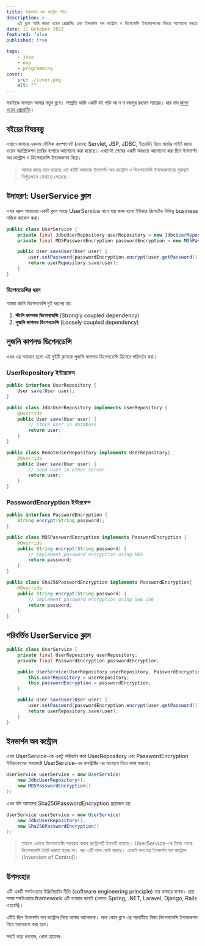 ```yaml
---
title: ইনভার্শন অব কন্ট্রোল নীতি
description: >-
    এই ব্লগে আমি জাভা ওয়েব প্রোগ্রামিং এবং ইনভার্শন অব কন্ট্রোল ও ডিপেন্ডেন্সি ইনজেকশনের বিষয়ে আলোচনা করতে চলেছি।
date: 11 October 2022
featured: false
published: true

tags:
    - java
    - oop
    - programming
cover:
    src: ./cover.png
    alt: ""
---
```


সবাইকে সাগতম আমার নতুন ব্লগে। সম্প্রতি আমি একটি বই পড়ি আ ন ম বজলুর রহমান স্যারের। যার নাম [জাভা ওয়েব প্রোগ্রামিং](https://bazlur.com/posts/2020-03-06-%E0%A6%9C%E0%A6%BE%E0%A6%AD%E0%A6%BE-%E0%A6%93%E0%A6%AF%E0%A6%BC%E0%A7%87%E0%A6%AC-%E0%A6%AA%E0%A7%8D%E0%A6%B0%E0%A7%8B%E0%A6%97%E0%A7%8D%E0%A6%B0%E0%A6%BE%E0%A6%AE%E0%A6%BF/)।

## বইয়ের বিষয়বস্তু

এখানে জাভার একদম মৌলিক কম্পোনেন্ট (যেমন: Servlet, JSP, JDBC, ইত্যাদি) দিয়ে সার্ভার সাইট জাভা ওয়েব অ্যাপ্লিকেশন তৈরির ব্যপারে আলোচনা করা হয়েছে। এখানেই শেষের একটি আধ্যয়ে আলোচনা করা ছিল ইনভার্শন অব কন্ট্রোল ও ডিপেনডেন্সি ইনজেকশন নিয়ে।

> আমার কাছে মনে হয়েছে এই বইটি আমাকে ইনভার্শন অব কন্ট্রোল ও ডিপেনডেন্সি ইনজেকশনের গুরুত্বটা নিখুঁতভাবে বোঝাতে পেরেছে।

## উদাহরণ: UserService ক্লাস

এখন ধরুন আমাদের একটি ক্লাস আছে UserService নামে যার কাজ হলো ইউজার রিলেটেড বিভিন্ন business লজিক হ্যান্ডেল করা।

```java
public class UserService {
    private final JdbcUserRepository userRepository = new JdbcUserRepository();
    private final MD5PasswordEncryption passwordEncryption = new MD5PasswordEncryption();

    public User saveUser(User user) {
        user.setPassword(passwordEncryption.encrypt(user.getPassword()));
        return userRepository.save(user);
    }
}
```

### ডিপেনডেন্সির ধরন

আমরা জানি ডিপেনডেন্সি দুই ধরনের হয়:

1. **স্টংলি কাপলড ডিপেনডেন্সি** (Strongly coupled dependency)
2. **লুজলি কাপলড ডিপেনডেন্সি** (Loosely coupled dependency)

## লুজলি কাপলড ডিপেনডেন্সি

এখন এর সমাধান হলো এই দুইটি ক্লাসকে লুজলি কাপলড ডিপেনডেন্সি হিসেবে পরিবর্তন করা।

### UserRepository ইন্টারফেস

```java
public interface UserRepository {
    User save(User user);
}

public class JdbcUserRepository implements UserRepository {
    @Override
    public User save(User user) {
        // store user in database
        return user;
    }
}

public class RemoteUserRepository implements UserRepository{
    @Override
    public User save(User user) {
        // send user in other server
        return user;
    }
}
```

### PasswordEncryption ইন্টারফেস

```java
public interface PasswordEncryption {
    String encrypt(String password);
}

public class MD5PasswordEncryption implements PasswordEncryption {
    @Override
    public String encrypt(String password) {
        // implement password encryption using MD5
        return password;
    }
}

public class Sha256PasswordEncryption implements PasswordEncryption{
    @Override
    public String encrypt(String password) {
        // implement password encryption using SHA 256
        return password;
    }
}
```

## পরিবর্তিত UserService ক্লাস

```java
public class UserService {
    private final UserRepository userRepository;
    private final PasswordEncryption passwordEncryption;

    public UserService(UserRepository userRepository, PasswordEncryption passwordEncryption) {
        this.userRepository = userRepository;
        this.passwordEncryption = passwordEncryption;
    }

    public User saveUser(User user) {
        user.setPassword(passwordEncryption.encrypt(user.getPassword()));
        return userRepository.save(user);
    }
}
```

## ইনভার্শন অব কন্ট্রোল

এখন UserService-কে একটু পরিবর্তন করে UserRepository এবং PasswordEncryption ইন্টারফেসের অবজেক্টে UserService-এর কনস্ট্রাক্টর এর মাধ্যেমে নিয়ে কাজ করবো।

```java
UserService userService = new UserService(
    new JdbcUserRepository(),
    new MD5PasswordEncryption()
);
```

এখন যদি আমাদের Sha256PasswordEncryption প্রয়োজন হয়:

```java
UserService userService = new UserService(
    new JdbcUserRepository(),
    new Sha256PasswordEncryption()
);
```

> তাহলে এখানে ডিপেনডেন্সি সরবরাহ করার কন্ট্রোলটি ইনভার্ট হয়েছে। UserService-কে নিজে থেকে ডিপেনডেন্সি তৈরি করতে হচ্ছে না। বরং এটি অন্য কেউ করছে। একেই বলা হয় ইনভার্শন অব কন্ট্রোল (Inversion of Control)।

## উপসংহার

এটি একটি সফটওয়্যার ইঞ্জিনিয়ারিং নীতি (software engineering principle) যার ব্যবহার ব্যপক। প্রায় সমস্ত সফটওয়্যার framework এটি ব্যবহার করেই (যেমন: Spring, .NET, Laravel, Django, Rails এত্যাদি)।

এটিই ছিল ইনভার্শন অব কন্ট্রোল নিয়ে আমার আলোচনা। অন্য কোন ব্লগে এর পরবর্তীতে বিষয় ডিপেনডেন্সি ইনজেকশন নিয়ে আলোচনা করা হবে।

সবাই করে ধন্যবাদ, খোদা হাফেজ।
